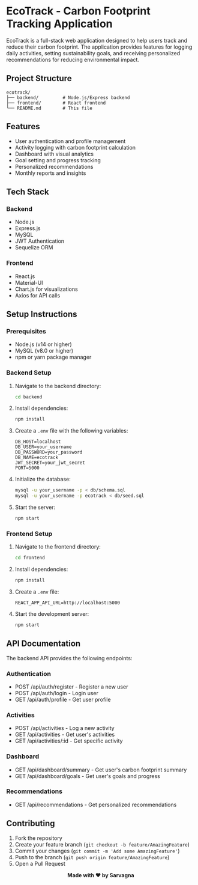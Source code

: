 # EcoTrack - Carbon Footprint Tracking Application

EcoTrack is a full-stack web application designed to help users track and reduce their carbon footprint. The application provides features for logging daily activities, setting sustainability goals, and receiving personalized recommendations for reducing environmental impact.

## Project Structure

```
ecotrack/
├── backend/         # Node.js/Express backend
├── frontend/        # React frontend
└── README.md        # This file
```

## Features

- User authentication and profile management
- Activity logging with carbon footprint calculation
- Dashboard with visual analytics
- Goal setting and progress tracking
- Personalized recommendations
- Monthly reports and insights

## Tech Stack

### Backend
- Node.js
- Express.js
- MySQL
- JWT Authentication
- Sequelize ORM

### Frontend
- React.js
- Material-UI
- Chart.js for visualizations
- Axios for API calls

## Setup Instructions

### Prerequisites
- Node.js (v14 or higher)
- MySQL (v8.0 or higher)
- npm or yarn package manager

### Backend Setup
1. Navigate to the backend directory:
   ```bash
   cd backend
   ```

2. Install dependencies:
   ```bash
   npm install
   ```

3. Create a `.env` file with the following variables:
   ```
   DB_HOST=localhost
   DB_USER=your_username
   DB_PASSWORD=your_password
   DB_NAME=ecotrack
   JWT_SECRET=your_jwt_secret
   PORT=5000
   ```

4. Initialize the database:
   ```bash
   mysql -u your_username -p < db/schema.sql
   mysql -u your_username -p ecotrack < db/seed.sql
   ```

5. Start the server:
   ```bash
   npm start
   ```

### Frontend Setup
1. Navigate to the frontend directory:
   ```bash
   cd frontend
   ```

2. Install dependencies:
   ```bash
   npm install
   ```

3. Create a `.env` file:
   ```
   REACT_APP_API_URL=http://localhost:5000
   ```

4. Start the development server:
   ```bash
   npm start
   ```

## API Documentation

The backend API provides the following endpoints:

### Authentication
- POST /api/auth/register - Register a new user
- POST /api/auth/login - Login user
- GET /api/auth/profile - Get user profile

### Activities
- POST /api/activities - Log a new activity
- GET /api/activities - Get user's activities
- GET /api/activities/:id - Get specific activity

### Dashboard
- GET /api/dashboard/summary - Get user's carbon footprint summary
- GET /api/dashboard/goals - Get user's goals and progress

### Recommendations
- GET /api/recommendations - Get personalized recommendations

## Contributing

1. Fork the repository
2. Create your feature branch (`git checkout -b feature/AmazingFeature`)
3. Commit your changes (`git commit -m 'Add some AmazingFeature'`)
4. Push to the branch (`git push origin feature/AmazingFeature`)
5. Open a Pull Request

<div align="center">
  <strong>Made with ❤️ by Sarvagna</strong>
</div> 
